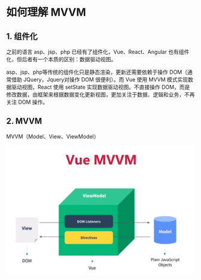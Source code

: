 # 如何理解 MVVM

## 1. 组件化

之前的语言 asp、jsp、php 已经有了组件化，Vue、React、Angular 也有组件化，但后者有一个本质的区别：数据驱动视图。

asp、jsp、php等传统的组件化只是静态渲染，更新还需要依赖于操作 DOM（通常借助 JQuery，Jquery对操作 DOM 很便利）。而 Vue 使用 MVVM 模式实现数据驱动视图，React 使用 setState 实现数据驱动视图。不直接操作 DOM，而是修改数据，由框架来根据数据变化更新视图，更加关注于数据、逻辑和业务，不再关注 DOM 操作。

## 2. MVVM

MVVM（Model、View、ViewModel）

![mvvm](./images/mvvm.png)
